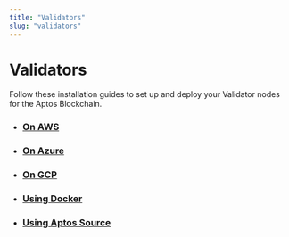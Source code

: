 ```yaml
---
title: "Validators"
slug: "validators"
---
```


# Validators

Follow these installation guides to set up and deploy your Validator nodes for the Aptos Blockchain.

- ### [On AWS](using-aws.md)
- ### [On Azure](using-azure.md)
- ### [On GCP](using-gcp.md)
- ### [Using Docker](using-docker.md)
- ### [Using Aptos Source](using-source-code.md)